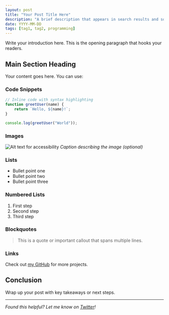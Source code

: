 ```yaml
---
layout: post
title: "Your Post Title Here"
description: "A brief description that appears in search results and social shares"
date: YYYY-MM-DD
tags: [tag1, tag2, programming]
---
```


Write your introduction here. This is the opening paragraph that hooks your readers.

## Main Section Heading

Your content goes here. You can use:

### Code Snippets

```javascript
// Inline code with syntax highlighting
function greetUser(name) {
    return `Hello, ${name}!`;
}

console.log(greetUser("World"));
```

### Images

![Alt text for accessibility](/assets/images/2024/your-image-name.jpg)
*Caption describing the image (optional)*

### Lists

- Bullet point one
- Bullet point two
- Bullet point three

### Numbered Lists

1. First step
2. Second step
3. Third step

### Blockquotes

> This is a quote or important callout
> that spans multiple lines.

### Links

Check out [my GitHub](https://github.com/janschill) for more projects.

## Conclusion

Wrap up your post with key takeaways or next steps.

---

*Found this helpful? Let me know on [Twitter](https://twitter.com/janschill)!*